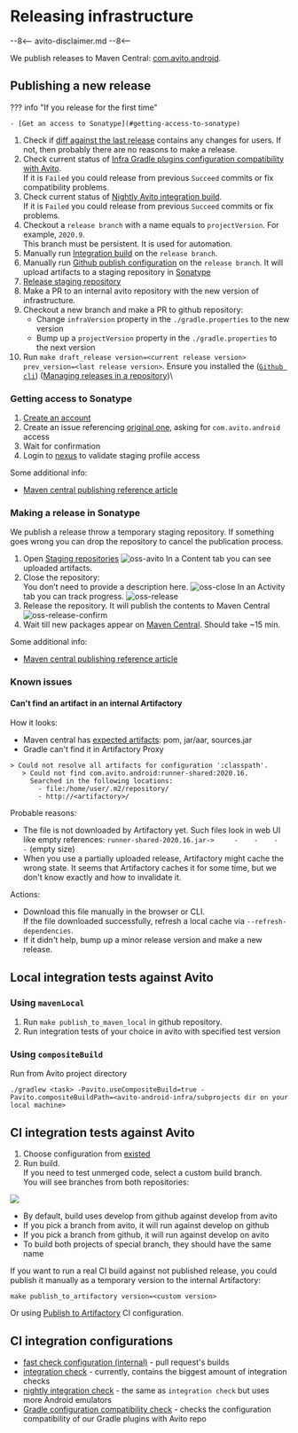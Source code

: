 # Releasing infrastructure

--8<--
avito-disclaimer.md
--8<--

We publish releases to Maven Central: [com.avito.android](https://search.maven.org/search?q=com.avito.android).

## Publishing a new release

??? info "If you release for the first time"

    - [Get an access to Sonatype](#getting-access-to-sonatype) 

1. Check if [diff against the last release](https://github.com/avito-tech/avito-android/compare/2020.%3CSELECT_HERE_THE_LAST_RELEASE%3E...develop) contains any changes for users.
If not, then probably there are no reasons to make a release.
1. Check current status of [Infra Gradle plugins configuration compatibility with Avito](http://links.k.avito.ru/80).\
If it is `Failed` you could release from previous `Succeed` commits or fix compatibility problems.
1. Check current status of [Nightly Avito integration build](http://links.k.avito.ru/gZ).\
If it is `Failed` you could release from previous `Succeed` commits or fix problems.
1. Checkout a `release branch` with a name equals to `projectVersion`. For example, `2020.9`.\
This branch must be persistent. It is used for automation.
1. Manually run [Integration build](http://links.k.avito.ru/ZA) on the `release branch`.
1. Manually run [Github publish configuration](http://links.k.avito.ru/releaseAvitoTools) on the `release branch`. 
It will upload artifacts to a staging repository in [Sonatype](https://oss.sonatype.org/#stagingRepositories)
1. [Release staging repository](#making-a-release-in-sonatype)
1. Make a PR to an internal avito repository with the new version of infrastructure.
1. Checkout a new branch and make a PR to github repository:
    - Change `infraVersion` property in the `./gradle.properties` to the new version 
    - Bump up a `projectVersion` property in the `./gradle.properties` to the next version
1. Run `make draft_release version=<current release version> prev_version=<last release version>`. Ensure you installed the ([`Github cli`](https://github.com/cli/cli))
([Managing releases in a repository](https://help.github.com/en/github/administering-a-repository/managing-releases-in-a-repository))\

### Getting access to Sonatype

1. [Create an account](https://issues.sonatype.org/secure/Signup!default.jspa)
1. Create an issue referencing [original one](https://issues.sonatype.org/browse/OSSRH-64609), asking for `com.avito.android` access
1. Wait for confirmation
1. Login to [nexus](https://oss.sonatype.org/) to validate staging profile access

Some additional info:

- [Maven central publishing reference article](https://getstream.io/blog/publishing-libraries-to-mavencentral-2021/)

### Making a release in Sonatype

We publish a release throw a temporary staging repository. 
If something goes wrong you can drop the repository to cancel the publication process.

1. Open [Staging repositories](https://oss.sonatype.org/#stagingRepositories)
![oss-avito](https://user-images.githubusercontent.com/1104540/109542777-92d5b080-7ad6-11eb-9393-30adfa11f749.png)
In a Content tab you can see uploaded artifacts.
1. Close the repository:  
You don’t need to provide a description here.
![oss-close](https://user-images.githubusercontent.com/1104540/109543602-8ef65e00-7ad7-11eb-850d-70542451ee94.png)
In an Activity tab you can track progress.
![oss-release](https://user-images.githubusercontent.com/1104540/109543639-9ae22000-7ad7-11eb-82d4-d3d2c1975521.png)
1. Release the repository. It will publish the contents to Maven Central
![oss-release-confirm](https://user-images.githubusercontent.com/1104540/109543687-ac2b2c80-7ad7-11eb-8294-7d603c523156.png)
1. Wait till new packages appear on [Maven Central](https://search.maven.org/search?q=com.avito.android). Should take ~15 min.

Some additional info:

- [Maven central publishing reference article](https://getstream.io/blog/publishing-libraries-to-mavencentral-2021/)

### Known issues

#### Can't find an artifact in an internal Artifactory

How it looks:

- Maven central has [expected artifacts](https://search.maven.org/search?q=com.avito.android): pom, jar/aar, sources.jar
- Gradle can't find it in Artifactory Proxy

```text
> Could not resolve all artifacts for configuration ':classpath'.
   > Could not find com.avito.android:runner-shared:2020.16.
     Searched in the following locations:
       - file:/home/user/.m2/repository/
       - http://<artifactory>/
```

Probable reasons:

- The file is not downloaded by Artifactory yet. 
Such files look in web UI like empty references: `runner-shared-2020.16.jar->     -    -    -    -` (empty size)
- When you use a partially uploaded release, Artifactory might cache the wrong state.
It seems that Artifactory caches it for some time, but we don't know exactly and how to invalidate it.

Actions:

- Download this file manually in the browser or CLI.\
If the file downloaded successfully, refresh a local cache via `--refresh-dependencies`.
- If it didn't help, bump up a minor release version and make a new release. 

## Local integration tests against Avito

### Using `mavenLocal`

1. Run `make publish_to_maven_local` in github repository.
1. Run integration tests of your choice in avito with specified test version

### Using `compositeBuild`

Run from Avito project directory 

```shell
./gradlew <task> -Pavito.useCompositeBuild=true -Pavito.compositeBuildPath=<avito-android-infra/subprojects dir on your local machine>
```

## CI integration tests against Avito

1. Choose configuration from [existed](#ci-integration-configurations)
1. Run build. \
   If you need to test unmerged code, select a custom build branch.\
   You will see branches from both repositories:

![](https://user-images.githubusercontent.com/1104540/75977180-e5dd4d80-5eec-11ea-80d3-2f9abd7efd36.png)

- By default, build uses develop from github against develop from avito
- If you pick a branch from avito, it will run against develop on github
- If you pick a branch from github, it will run against develop on avito
- To build both projects of special branch, they should have the same name

If you want to run a real CI build against not published release, 
you could publish it manually as a temporary version to the internal Artifactory:

```text
make publish_to_artifactory version=<custom version>
```

Or using [Publish to Artifactory](http://links.k.avito.ru/publishToArtifactoryConfiguration) CI configuration.

## CI integration configurations

- [fast check configuration (internal)](http://links.k.avito.ru/fastCheck) - pull request's builds
- [integration check](http://links.k.avito.ru/ZA) - currently, contains the biggest amount of integration checks
- [nightly integration check](http://links.k.avito.ru/gZ) - the same as `integration check` but uses more Android emulators
- [Gradle configuration compatibility check](http://links.k.avito.ru/80) - checks the configuration compatibility of our Gradle plugins with Avito repo  
